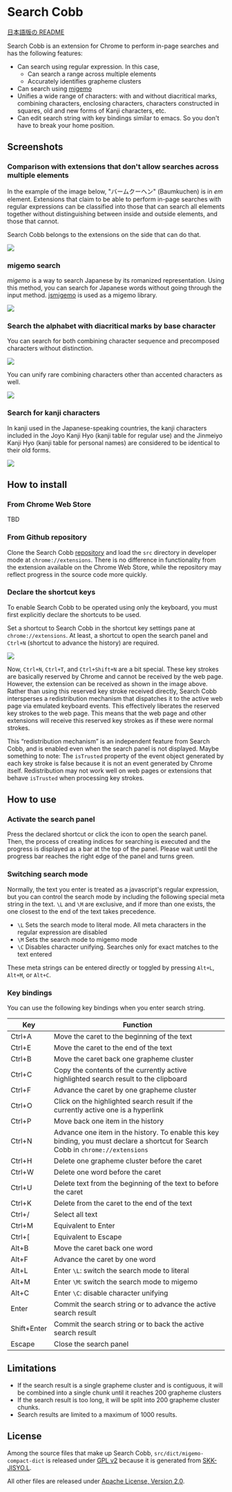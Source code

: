 Search Cobb
===========

[日本語版の README](README.md)

Search Cobb is an extension for Chrome to perform in-page searches and has the following features:

  * Can search using regular expression.  In this case,
    - Can search a range across multiple elements
    - Accurately identifies grapheme clusters
  * Can search using [migemo](http://0xcc.net/migemo/ "Migemo: Incremental search for Japanese as roma-ji [romanization of Japanese]")
  * Unifies a wide range of characters: with and without diacritical marks, combining characters, enclosing characters, characters constructed in squares, old and new forms of Kanji characters, etc.
  * Can edit search string with key bindings similar to emacs.  So you don't have to break your home position.

## Screenshots

### Comparison with extensions that don't allow searches across multiple elements

In the example of the image below, "バームクーヘン" (Baumkuchen) is in *em* element.
Extensions that claim to be able to perform in-page searches with regular expressions can be classified into those that can search all elements together without distinguishing between inside and outside elements, and those that cannot.

Search Cobb belongs to the extensions on the side that can do that.

![](http://dev.appsweets.net/search-cobb/image/across-elements.png)

### migemo search

*migemo* is a way to search Japanese by its romanized representation.  Using this method, you can search for Japanese words without going through the input method.
[jsmigemo](https://github.com/oguna/jsmigemo "migemo on javascript") is used as a migemo library.

![](http://dev.appsweets.net/search-cobb/image/migemo.png)

### Search the alphabet with diacritical marks by base character

You can search for both combining character sequence and precomposed characters without distinction.

![](http://dev.appsweets.net/search-cobb/image/accent-marks.png)

You can unify rare combining characters other than accented characters as well.

![](http://dev.appsweets.net/search-cobb/image/combining-marks.png)

### Search for kanji characters

In kanji used in the Japanese-speaking countries, the kanji characters included in the Joyo Kanji Hyo (kanji table for regular use) and the Jinmeiyo Kanji Hyo (kanji table for personal names) are considered to be identical to their old forms.

![](http://dev.appsweets.net/search-cobb/image/hanjp1981.png)


## How to install

### From Chrome Web Store

TBD

### From Github repository

Clone the Search Cobb [repository](https://github.com/akahuku/search-cobb.git) and load the `src` directory in developer mode at `chrome://extensions`.  There is no difference in functionality from the extension available on the Chrome Web Store, while the repository may reflect progress in the source code more quickly.

### Declare the shortcut keys

To enable Search Cobb to be operated using only the keyboard, you must first explicitly declare the shortcuts to be used.

Set a shortcut to Search Cobb in the shortcut key settings pane at `chrome://extensions`.  At least, a shortcut to open the search panel and `Ctrl+N` (shortcut to advance the history) are required.

![](http://dev.appsweets.net/search-cobb/image/shortcuts.png)

Now, `Ctrl+N`, `Ctrl+T`, and `Ctrl+Shift+N` are a bit special.  These key strokes are basically reserved by Chrome and cannot be received by the web page.  However, the extension can be received as shown in the image above.  Rather than using this reserved key stroke received directly, Search Cobb intersperses a redistribution mechanism that dispatches it to the active web page via emulated keyboard events.  This effectively liberates the reserved key strokes to the web page.  This means that the web page and other extensions will receive this reserved key strokes as if these were normal strokes.

This “redistribution mechanism” is an independent feature from Search Cobb, and is enabled even when the search panel is not displayed.  Maybe something to note: The `isTrusted` property of the event object generated by each key stroke is false because it is not an event generated by Chrome itself.  Redistribution may not work well on web pages or extensions that behave `isTrusted` when processing key strokes.


## How to use

### Activate the search panel

Press the declared shortcut or click the icon to open the search panel.  Then, the process of creating indices for searching is executed and the progress is displayed as a bar at the top of the panel.  Please wait until the progress bar reaches the right edge of the panel and turns green.

### Switching search mode

Normally, the text you enter is treated as a javascript's regular expression, but you can control the search mode by including the following special meta string in the text.  `\L` and `\M` are exclusive, and if more than one exists, the one closest to the end of the text takes precedence.

  * `\L` Sets the search mode to literal mode. All meta characters in the regular expression are disabled
  * `\M` Sets the search mode to migemo mode
  * `\C` Disables character unifying. Searches only for exact matches to the text entered

These meta strings can be entered directly or toggled by pressing `Alt+L`, `Alt+M`, or `Alt+C`.

### Key bindings

You can use the following key bindings when you enter search string.

|Key|Function|
|----|----|
|Ctrl+A|Move the caret to the beginning of the text|
|Ctrl+E|Move the caret to the end of the text|
|Ctrl+B|Move the caret back one grapheme cluster|
|Ctrl+C|Copy the contents of the currently active highlighted search result to the clipboard|
|Ctrl+F|Advance the caret by one grapheme cluster|
|Ctrl+O|Click on the highlighted search result if the currently active one is a hyperlink|
|Ctrl+P|Move back one item in the history|
|Ctrl+N|Advance one item in the history. To enable this key binding, you must declare a shortcut for Search Cobb in `chrome://extensions`|
|Ctrl+H|Delete one grapheme cluster before the caret|
|Ctrl+W|Delete one word before the caret|
|Ctrl+U|Delete text from the beginning of the text to before the caret|
|Ctrl+K|Delete from the caret to the end of the text|
|Ctrl+/|Select all text|
|Ctrl+M|Equivalent to Enter|
|Ctrl+[|Equivalent to Escape|
|Alt+B |Move the caret back one word|
|Alt+F |Advance the caret by one word|
|Alt+L |Enter `\L`: switch the search mode to literal|
|Alt+M |Enter `\M`: switch the search mode to migemo|
|Alt+C |Enter `\C`: disable character unifying|
|Enter |Commit the search string or to advance the active search result|
|Shift+Enter|Commit the search string or to back the active search result|
|Escape|Close the search panel|


## Limitations

* If the search result is a single grapheme cluster and is contiguous, it will be combined into a single chunk until it reaches 200 grapheme clusters
* If the search result is too long, it will be split into 200 grapheme cluster chunks.
* Search results are limited to a maximum of 1000 results.


## License

Among the source files that make up Search Cobb, `src/dict/migemo-compact-dict` is released under [GPL v2](https://www.gnu.org/licenses/gpl-2.0.html) because it is generated from [SKK-JISYO.L](https://skk-dev.github.io/dict/ "SKK dictionary files gh-pages | dict").

All other files are released under [Apache License, Version 2.0](https://www.apache.org/licenses/LICENSE-2.0).
